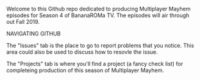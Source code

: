 Welcome to this Github repo dedicated to producing Multiplayer Mayhem episodes for Season 4 of BananaROMa TV. The episodes will air through out Fall 2019.

NAVIGATING GITHUB

The "Issues" tab is the place to go to report problems that you notice. This area could also be used to discuss how to resovle the issue. 

The "Projects" tab is where you'll find a project (a fancy check list) for completeing production of this season of Multiplayer Mayhem.
